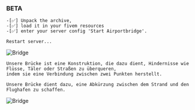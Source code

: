 ### BETA
```yarn
-[✅] Unpack the archive, 
-[✅] load it in your fivem resources
-[✅] enter your server config 'Start Airportbridge'.

Restart server...

```
![Bridge](https://github.com/user-attachments/assets/84f88fb2-bdb3-4842-88c2-d0b598f58890)

```yarn
Unsere Brücke ist eine Konstruktion, die dazu dient, Hindernisse wie Flüsse, Täler oder Straßen zu überqueren, 
indem sie eine Verbindung zwischen zwei Punkten herstellt.  

Unsere Brücke dient dazu, eine Abkürzung zwischen dem Strand und den Flughafen zu schaffen.
```

![Bridge](https://github.com/user-attachments/assets/84f88fb2-bdb3-4842-88c2-d0b598f58890)
